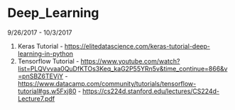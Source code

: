 # Deep_Learning 

9/26/2017 - 10/3/2017
1) Keras Tutorial - https://elitedatascience.com/keras-tutorial-deep-learning-in-python
2) Tensorflow Tutorial - https://www.youtube.com/watch?list=PLQVvvaa0QuDfKTOs3Keq_kaG2P55YRn5v&time_continue=866&v=pnSBZ6TEVjY
                       - https://www.datacamp.com/community/tutorials/tensorflow-tutorial#gs.w5Fxj80
                       - https://cs224d.stanford.edu/lectures/CS224d-Lecture7.pdf
